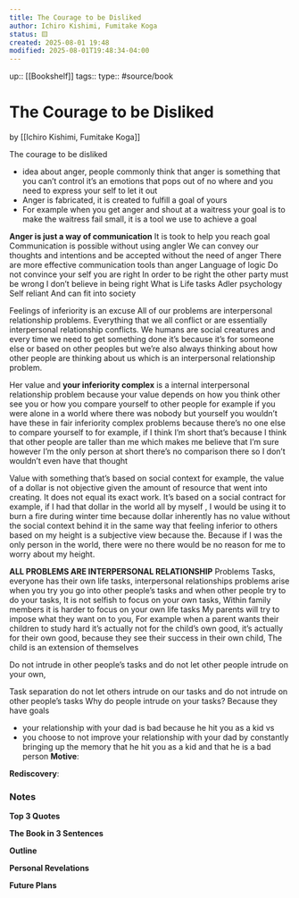 ```yaml
---
title: The Courage to be Disliked
author: Ichiro Kishimi, Fumitake Koga
status: 🟨
created: 2025-08-01 19:48
modified: 2025-08-01T19:48:34-04:00
---
```

up:: [[Bookshelf]]
tags:: 
type:: #source/book
# The Courage to be Disliked
by [[Ichiro Kishimi, Fumitake Koga]]

The courage to be disliked
-  idea about anger, people commonly think that anger is something that you can’t control it’s an emotions that pops out of no where and you need to express your self to let it out
- Anger is fabricated, it is created to fulfill a goal of yours
- For example when you get anger and shout at a waitress your goal is to make the waitress fail small, it is a tool we use to achieve a goal

**Anger is just a way of communication**
It is took to help you reach goal
Communication is possible without using angler
We can convey our thoughts and intentions and be accepted without the need of anger 
There are more effective communication tools than anger
Language of logic
Do not convince your self you are right
In order to be right the other party must be wrong
I don’t believe in being right
What is Life tasks Adler psychology 
Self reliant
And can fit into society


Feelings of inferiority is an excuse All of our problems are interpersonal relationship problems. Everything that we all conflict or are essentially interpersonal relationship conflicts. We humans are social creatures and every time we need to get something done it’s because it’s for someone else or based on other peoples but we’re also always thinking about how other people are thinking about us which is an interpersonal relationship problem.

Her value and **your inferiority complex** is a internal interpersonal relationship problem because your value depends on how you think other see you or how you compare yourself to other people for example if you were alone in a world where there was nobody but yourself you wouldn’t have these in fair inferiority complex problems because there’s no one else to compare yourself to for example, if I think I’m short that’s because I think that other people are taller than me which makes me believe that I’m sure however I’m the only person at short there’s no comparison there so I don’t wouldn’t even have that thought

Value with something that’s based on social context for example, the value of a dollar is not objective given the amount of resource that went into creating. It does not equal its exact work. It’s based on a social contract for example, if I had that dollar in the world all by myself , I would be using it to burn a fire during winter time because dollar inherently has no value without the social context behind it in the same way that feeling inferior to others based on my height is a subjective view because the. Because if I was the only person in the world, there were no there would be no reason for me to worry about my height.


**ALL PROBLEMS ARE INTERPERSONAL RELATIONSHIP** Problems
Tasks, everyone has their own life tasks, interpersonal relationships problems arise when you try you go into other people’s tasks and when other people try to do your tasks,
It is not selfish to focus on your own tasks, 
Within family members it is harder to focus on your own life tasks
My parents will try to impose what they want on to you,
For example when a parent wants their children to study hard it’s actually not for the child’s own good, it’s actually for their own good, because they see their success in their own child,
The child is an extension of themselves 

Do not intrude in other people’s tasks and do not let other people intrude on your own,

Task separation do not let others intrude on our tasks and do not intrude on other people’s tasks
Why do people intrude on your tasks?
Because they have goals


- your relationship with your dad is bad because he hit you as a kid vs
- you choose to not improve your relationship with your dad by constantly bringing up the memory that he hit you as a kid and that he is a bad person
**Motive**:
<!-- What motivated you to read this book? -->

**Rediscovery**:
<!-- In what situation would anticipate applying the contents of this book to your life?-->

### Notes
**Top 3 Quotes**
<!-- Top 3 Quotes -->

**The Book in 3 Sentences**
<!-- No more than a couple paragraphs summarizing this BOOK -->


**Outline**
<!-- Atomic Notes Permanent notes from this books -->


**Personal Revelations**
<!-- Connections and insights to your own life -->


**Future Plans**
<!-- How to convert this new knowledge into actions into your own life -->
